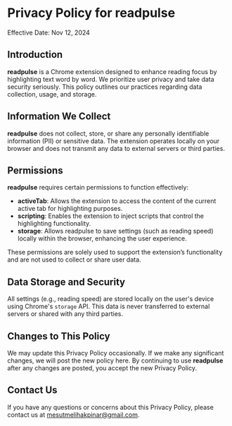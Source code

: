 # Privacy Policy for readpulse

Effective Date: Nov 12, 2024

## Introduction

**readpulse** is a Chrome extension designed to enhance reading focus by highlighting text word by word. We prioritize user privacy and take data security seriously. This policy outlines our practices regarding data collection, usage, and storage.

## Information We Collect

**readpulse** does not collect, store, or share any personally identifiable information (PII) or sensitive data. The extension operates locally on your browser and does not transmit any data to external servers or third parties.

## Permissions

**readpulse** requires certain permissions to function effectively:
- **activeTab**: Allows the extension to access the content of the current active tab for highlighting purposes.
- **scripting**: Enables the extension to inject scripts that control the highlighting functionality.
- **storage**: Allows readpulse to save settings (such as reading speed) locally within the browser, enhancing the user experience.

These permissions are solely used to support the extension’s functionality and are not used to collect or share user data.

## Data Storage and Security

All settings (e.g., reading speed) are stored locally on the user's device using Chrome's `storage` API. This data is never transferred to external servers or shared with any third parties.

## Changes to This Policy

We may update this Privacy Policy occasionally. If we make any significant changes, we will post the new policy here. By continuing to use **readpulse** after any changes are posted, you accept the new Privacy Policy.

## Contact Us

If you have any questions or concerns about this Privacy Policy, please contact us at mesutmelihakpinar@gmail.com.